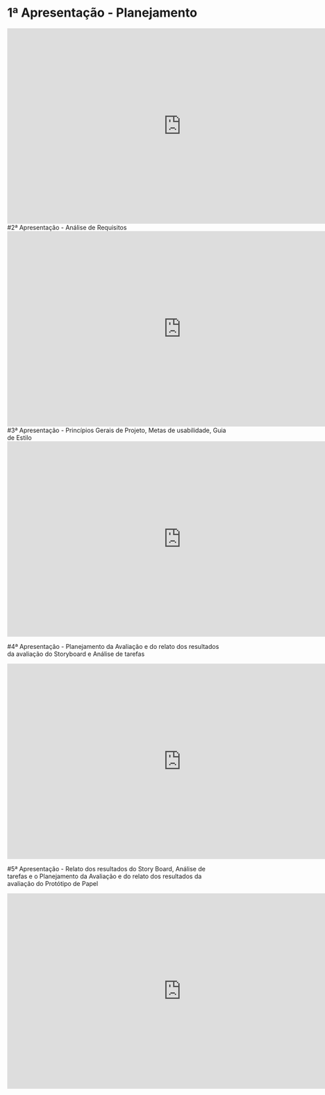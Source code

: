# 1ª Apresentação - Planejamento

<iframe width="800" height="450" src="https://www.youtube-nocookie.com/embed/UkIfoK_j97U" frameborder="0" allow="accelerometer; autoplay; clipboard-write; encrypted-media; gyroscope; picture-in-picture" allowfullscreen></iframe>
<br>
#2ª Apresentação - Análise de Requisitos

<iframe width="800" height="450" src="https://www.youtube-nocookie.com/embed/iyLCqawVN2c" frameborder="0" allow="accelerometer; autoplay; clipboard-write; encrypted-media; gyroscope; picture-in-picture" allowfullscreen></iframe>
<br>
#3ª Apresentação - Princípios Gerais de Projeto, Metas de usabilidade, Guia de Estilo

<iframe width="800" height="450" src="https://www.youtube.com/embed/7X0gTxxC2dk" frameborder="0" allow="accelerometer; autoplay; clipboard-write; encrypted-media; gyroscope; picture-in-picture" allowfullscreen></iframe>
 
#4ª Apresentação - Planejamento da Avaliação e do relato dos resultados da avaliação do Storyboard e Análise de tarefas
<iframe width="800" height="450" src="https://www.youtube.com/embed/VqLc_W2xryI" title="YouTube video player" frameborder="0" allow="accelerometer; autoplay; clipboard-write; encrypted-media; gyroscope; picture-in-picture" allowfullscreen></iframe>

#5ª Apresentação - Relato dos resultados do Story Board, Análise de tarefas e o Planejamento da Avaliação e do relato dos resultados da avaliação do Protótipo de Papel
<iframe width="800" height="450" src="https://www.youtube.com/embed/gRKqWSHSiVA" title="YouTube video player" frameborder="0" allow="accelerometer; autoplay; clipboard-write; encrypted-media; gyroscope; picture-in-picture" allowfullscreen></iframe>